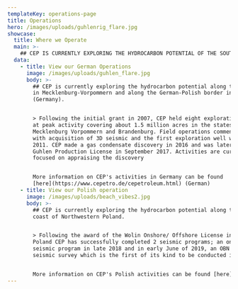 ```yaml
---
templateKey: operations-page
title: Operations
hero: /images/uploads/guhlenrig_flare.jpg
showcase:
  title: Where we Operate
  main: >-
    ## CEP IS CURRENTLY EXPLORING THE HYDROCARBON POTENTIAL OF THE SOUTHERN PERMIAN BASIN MARGIN IN NORTHWESTERN POLAND AND EASTERN GERMANY
  data:
    - title: View our German Operations
      image: /images/uploads/guhlen_flare.jpg
      body: >-
        ## CEP is currently exploring the hydrocarbon potential along the Baltic Sea
        in Mecklenburg-Vorpommern and along the German-Polish border in Brandenburg
        (Germany).


        > Following the initial grant in 2007, CEP held eight exploration licenses
        at peak activity covering about 1.5 million acres in the states of
        Mecklenburg Vorpommern and Brandenburg. Field operations commenced in 2009
        with acquisition of 3D seismic and the first exploration well was drilled in
        2011. CEP made a gas condensate discovery in 2016 and was later awarded the
        Guhlen Production License in September 2017. Activities are currently
        focused on appraising the discovery


        More information on CEP's activities in Germany can be found
        [here](https://www.cepetro.de/cepetroleum.html) (German)
    - title: View our Polish operation
      image: /images/uploads/beach_vibes2.jpg
      body: >-
        ## CEP is currently exploring the hydrocarbon potential along the Baltic
        coast of Northwestern Poland.


        > Following the award of the Wolin Onshore/ Offshore License in Northwestern
        Poland CEP has successfully completed 2 seismic programs; an onshore 2D
        seismic program in late 2018 and in early June of 2019, an OBN based 3D
        seismic survey which is the first of its kind to be conducted in Poland.


        More information on CEP's Polish activities can be found [here](/pl)
---
```

